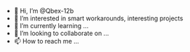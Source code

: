 - 👋 Hi, I’m @Qbex-12b
- 👀 I’m interested in smart workarounds, interesting projects
- 🌱 I’m currently learning ...
- 💞️ I’m looking to collaborate on ...
- 📫 How to reach me ...

<!---
Qbex-12b/Qbex-12b is a ✨ special ✨ repository because its `README.md` (this file) appears on your GitHub profile.
You can click the Preview link to take a look at your changes.
--->
